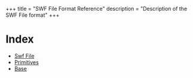 +++
title = "SWF File Format Reference"
description = "Description of the SWF File format"
+++

# Index

- [Swf File](@/documentation/swf/swf.md)
- [Primitives](@/documentation/swf/primitives.md)
- [Base](@/documentation/swf/base.md)

